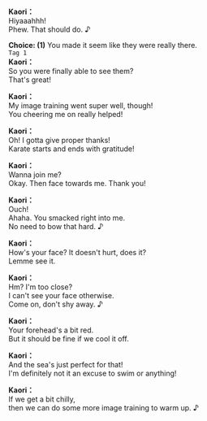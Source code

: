 # 

  
**Kaori：**  
Hiyaaahhh!  
Phew. That should do. ♪  
  
**Choice: (1)**  You made it seem like they were really there.  
`Tag 1`  
**Kaori：**  
So you were finally able to see them?  
That's great!  
  
**Kaori：**  
My image training went super well, though!  
You cheering me on really helped!  
  
**Kaori：**  
Oh! I gotta give proper thanks!  
Karate starts and ends with gratitude!  
  
**Kaori：**  
Wanna join me?  
Okay. Then face towards me. Thank you!  
  
**Kaori：**  
Ouch!  
Ahaha. You smacked right into me.  
No need to bow that hard. ♪  
  
**Kaori：**  
How's your face? It doesn't hurt, does it?  
Lemme see it.  
  
**Kaori：**  
Hm? I'm too close?  
I can't see your face otherwise.  
Come on, don't shy away. ♪  
  
**Kaori：**  
Your forehead's a bit red.  
But it should be fine if we cool it off.  
  
**Kaori：**  
And the sea's just perfect for that!  
I'm definitely not it an excuse to swim or anything!  
  
**Kaori：**  
If we get a bit chilly,  
then we can do some more image training to warm up. ♪  
